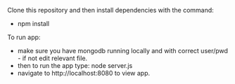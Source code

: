 Clone this repository and then install dependencies with the command:
- npm install 

To run app:
- make sure you have mongodb running locally and with correct user/pwd - if not edit relevant file.
- then to run the app type:
node server.js
- navigate to http://localhost:8080 to view app.

